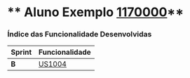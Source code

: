 ** Aluno Exemplo [1170000](./)** 
===============================


### Índice das Funcionalidade Desenvolvidas ###


| Sprint | Funcionalidade    |
|--------|-------------------|
| **B**  | [US1004](USDemo1) |
